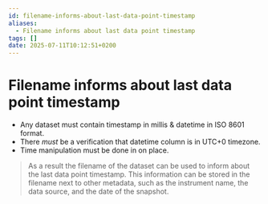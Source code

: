```yaml
---
id: filename-informs-about-last-data-point-timestamp
aliases:
  - Filename informs about last data point timestamp
tags: []
date: 2025-07-11T10:12:51+0200
---
```


# Filename informs about last data point timestamp
- Any dataset must contain timestamp in millis & datetime in ISO 8601 format.
- There _must_ be a verification that datetime column is in UTC+0 timezone.
- Time manipulation must be done in on place.
> As a result the filename of the dataset can be used to inform about the last data point timestamp. This information can be stored in the filename next to other metadata, such as the instrument name, the data source, and the date of the snapshot.

